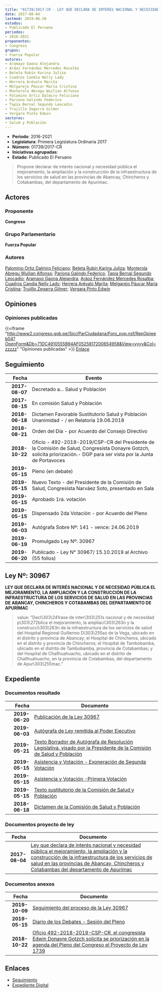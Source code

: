```yaml
---
title: "01739/2017-CR - LEY QUE DECLARA DE INTERÉS NACIONAL Y NECESIDAD PÚBLICA EL MEJORAMIENTO, LA AMPLIACIÓN Y LA CONSTRUCCIÓN DE LA INFRAESTRUCTURA DE LOS SERVICIOS DE SALUD EN LAS PROVINCIAS DE ABANCAY, CHINCHEROS Y COTABAMBAS DEL DEPARTAMENTO DE APURÍMAC"
date: 2017-08-04
lastmod: 2019-06-20
estados:
- Publicado El Peruano
periodos:
- 2016-2021
proponentes:
- Congreso
grupos:
- Fuerza Popular
autores:
- Aramayo Gaona Alejandra
- Aráoz Fernández Mercedes Rosalba
- Beteta Rubín Karina Juliza
- Cuadros Candia Nelly Lady
- Herrera Arévalo Marita
- Melgarejo Páucar María Cristina
- Monterola Abregu Wuilian Alfonso
- Palomino Ortiz Dalmiro Feliciano
- Pariona Galindo Federico
- Tapia Bernal Segundo Leocadio
- Trujillo Zegarra Gilmer
- Vergara Pinto Edwin
sectores:
- Salud y Población
---
```

- **Periodo**: 2016-2021
- **Legislatura**: Primera Legislatura Ordinaria 2017
- **Número**: 01739/2017-CR
- **Iniciativas agrupadas**: 
- **Estado**: Publicado El Peruano

> Propone declarar de interés nacional y necesidad pública el mejoramiento, la ampliación y la construcción de la infraestructura de los servicios de salud en las provincias de Abancay, Chincheros y Cotabambas, del departamento de Apurímac.


## Actores

### Proponente

**Congreso**

### Grupo Parlamentario

**Fuerza Popular**

### Autores

[Palomino Ortiz Dalmiro Feliciano](mailto:mailto:dfpalomino@congreso.gob.pe); [Beteta Rubín Karina Juliza](mailto:mailto:kbeteta@congreso.gob.pe); [Monterola Abregu Wuilian Alfonso](mailto:mailto:wmonterola@congreso.gob.pe); [Pariona Galindo Federico](mailto:mailto:fpariona@congreso.gob.pe); [Tapia Bernal Segundo Leocadio](mailto:mailto:stapia@congreso.gob.pe); [Aramayo Gaona Alejandra](mailto:mailto:maramayo@congreso.gob.pe); [Aráoz Fernández Mercedes Rosalba](mailto:mailto:maraoz@congreso.gob.pe); [Cuadros Candia Nelly Lady](mailto:mailto:ncuadros@congreso.gob.pe); [Herrera Arévalo Marita](mailto:mailto:mherrera@congreso.gob.pe); [Melgarejo Páucar María Cristina](mailto:mailto:mmelgarejo@congreso.gob.pe); [Trujillo Zegarra Gilmer](mailto:mailto:gtrujilloz@congreso.gob.pe); [Vergara Pinto Edwin](mailto:mailto:evergara@congreso.gob.pe)

## Opiniones

### Opiniones publicadas

{{<iframe "http://www2.congreso.gob.pe/Sicr/ParCiudadana/Foro_pvp.nsf/RepOpiweb04?OpenForm&Db=71DC4910555B94AF0525817200654958&View=yyyy&Col=zzzzz" "Opiniones publicadas" >}}
[Enlace](http://www2.congreso.gob.pe/Sicr/ParCiudadana/Foro_pvp.nsf/RepOpiweb04?OpenForm&Db=71DC4910555B94AF0525817200654958&View=yyyy&Col=zzzzz)


## Seguimiento

| Fecha | Evento |
|------:|--------|
| **2017-08-07** | Decretado a... Salud y Población |
| **2017-08-15** | En comisión Salud y Población |
| **2018-06-18** | Dictamen Favorable Sustitutorio Salud y Población Unanimidad - / en Relatoría 19.06.2018 |
| **2018-08-21** | Orden del Día - por Acuerdo del Consejo Directivo |
| **2018-10-22** | Oficio - 492-2018-2019/CSP-CR del Presidente de la Comisión de Salud, Congresista Donayre Gotzch, solicita priorización.- DGP para ser vista por la Junta de Portavoces |
| **2019-05-15** | Pleno (en debate) |
| **2019-05-15** | Nuevo Texto - del Presidente de la Comisión de Salud, Congresista Narváez Soto, presentado en Sala |
| **2019-05-15** | Aprobado 1ra. votación |
| **2019-05-15** | Dispensado 2da Votación - por Acuerdo del Pleno |
| **2019-06-03** | Autógrafa Sobre Nº: 141 - vence: 24.06.2019 |
| **2019-06-19** | Promulgado Ley Nº: 30967 |
| **2019-06-20** | Publicado - Ley N° 30967/ 15.10.2019 al Archivo (55 folios) |

## Ley Nº: 30967

**LEY QUE DECLARA DE INTERÉS NACIONAL Y DE NECESIDAD PÚBLICA EL MEJORAMIENTO, LA AMPLIACIÓN Y LA CONSTRUCCIÓN DE LA INFRAESTRUCTURA DE LOS SERVICIOS DE SALUD EN LAS PROVINCIAS DE ABANCAY, CHINCHEROS Y COTABAMBAS DEL DEPARTAMENTO DE APURÍMAC**

> value: "Decl\303\241rase de inter\303\251s nacional y de necesidad p\303\272blica el mejoramiento, la ampliaci\303\263n y la construcci\303\263n de la infraestructura de los servicios de salud del Hospital Regional Guillermo D\303\255az de la Vega, ubicado en el distrito y provincia de Abancay; el Hospital de Chincheros, ubicado en el distrito y provincia de Chincheros; el Hospital de Tambobamba, ubicado en el distrito de Tambobamba, provincia de Cotabambas; y del Hospital de Challhuahuacho, ubicado en el distrito de Challhuahuacho, en la provincia de Cotabambas, del departamento de Apur\303\255mac."


## Expediente

### Documentos resultado

| Fecha | Documento |
|------:|-----------|
| **2019-06-20** | [Publicación de la Ley 30967](http://www.leyes.congreso.gob.pe/Documentos/2016_2021/ADLP/Normas_Legales/30967-LEY.pdf) |
| **2019-06-03** | [Autógrafa de Ley remitida al Poder Ejecutivo](http://www.leyes.congreso.gob.pe/Documentos/2016_2021/ADLP/Texto_Aprobado/AU0173920190603.pdf) |
| **2019-05-21** | [Texto Borrador de Autógrafa de Resolución Legislativa, visado por la Presidente de la Comisión de Salud y Población](http://www.leyes.congreso.gob.pe/Documentos/2016_2021/Texto_Borrador_de_Autografa/BAU0173920190521.pdf) |
| **2019-05-15** | [Asistencia y Votación - Exoneración de Segunda Votación](http://www.leyes.congreso.gob.pe/Documentos/2016_2021/Asistencia_y_Votacion/Proyectos_de_Ley/Exoneracion_de_Segunda_Votacion/AESV0173920190515.pdf) |
| **2019-05-15** | [Asistencia y Votación -Primera Votación](http://www.leyes.congreso.gob.pe/Documentos/2016_2021/Asistencia_y_Votacion/Proyectos_de_Ley/AV0173920190515.pdf) |
| **2019-05-15** | [Texto sustitutorio de la Comisión de Salud y Población](http://www.leyes.congreso.gob.pe/Documentos/2016_2021/Texto_Sustitutorio/Proyectos_de_Ley/TS0173920190515..pdf) |
| **2018-06-18** | [Dictamen de la Comisión de Salud y Población](http://www.leyes.congreso.gob.pe/Documentos/2016_2021/Dictamenes/Proyectos_de_Ley/01739DC21MAY20180618.PDF) |

### Documentos proyecto de ley

| Fecha | Documento |
|------:|-----------|
| **2017-08-04** | [Ley que declara de interés nacional y necesidad pública el mejoramiento, la ampliación y la construcción de la infraestructura de los servicios de salud en las provincias de Abancay, Chincheros y Cotabambas del departamento de Apurímac](http://www.leyes.congreso.gob.pe/Documentos/2016_2021/Proyectos_de_Ley_y_de_Resoluciones_Legislativas/PL0173920170804..pdf) |

### Documentos anexos

| Fecha | Documento |
|------:|-----------|
| **2019-10-09** | [Seguimiento del proceso de la Ley 30967](http://www.leyes.congreso.gob.pe/Documentos/2016_2021/Seguimiento_de_Proyectos_de_Ley/01739PL20191009.pdf) |
| **2019-05-15** | [Diario de los Debates - Sesión del Pleno](http://www2.congreso.gob.pe/Sicr/DiarioDebates/Publicad.nsf/SesionesPleno/05256D6E0073DFE9052583FC0055A63E/$FILE/SLO-2018-9.pdf) |
| **2018-10-22** | [Oficio 492-2018-2019-CSP-CR, el congresista Edwin Donayre Gotzch solicita se priorización en la agenda del Pleno del Congreso el Proyecto de Ley 1739](http://www.leyes.congreso.gob.pe/Documentos/2016_2021/Oficios/Comisiones_Ordinarias/OFICIO-492-2018-2019-CSP-CR.pdf) |

## Enlaces

- [Seguimiento](http://www2.congreso.gob.pe/Sicr/TraDocEstProc/CLProLey2016.nsf/f7fff46988ca05b1052578e100829cc7/e7e42ef4ae047b6b052581720073c3bc?OpenDocument)
- [Expediente Digital](http://www2.congreso.gob.pe/Sicr/TraDocEstProc/Expvirt_2011.nsf/visbusqptramdoc1621/01739?opendocument)

